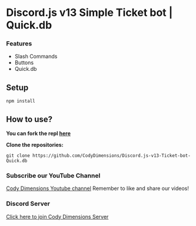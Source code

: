 # Discord.js v13 Simple Ticket bot | Quick.db
### Features
- Slash Commands
- Buttons
- Quick.db

## Setup
```
npm install
```

## How to use?
**You can fork the repl [here](https://replit.com/@CodyDimensions/Discordjs-v13-Ticket-bot-or-Quickdb)**

**Clone the repositories:**
``` 
git clone https://github.com/CodyDimensions/Discord.js-v13-Ticket-bot-Quick.db
```


### Subscribe our YouTube Channel
[Cody Dimensions Youtube channel](https://www.youtube.com/channel/UChCwEZuaY3fsYRLp5WZ3ZJg)
Remember to like and share our videos!

### Discord Server
[Click here to join Cody Dimensions Server](https://discord.gg/D8RPg7YSJv)